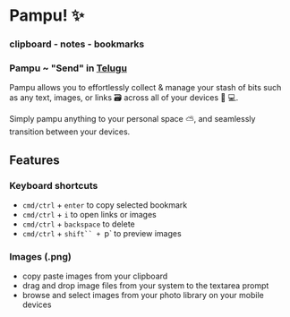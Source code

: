 # Pampu! ✨

### clipboard - notes - bookmarks

### Pampu ~ "Send" in [Telugu](https://en.wikipedia.org/wiki/Telugu_language) 


Pampu allows you to effortlessly collect & manage your stash of bits such as any text, images, or links 🗃️ across all of your devices 📱 💻. 

Simply pampu anything to your personal space ⛅, and seamlessly transition between your devices.

## Features

### Keyboard shortcuts
- `cmd/ctrl` + `enter` to copy selected bookmark
- `cmd/ctrl` + `i` to open links or images
- `cmd/ctrl` + `backspace` to delete
- `cmd/ctrl` + `shift`` + `p` to preview images


### Images (.png)
- copy paste images from your clipboard
- drag and drop image files from your system to the textarea prompt
- browse and select images from your photo library on your mobile devices


